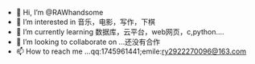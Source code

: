 - 👋 Hi, I’m @RAWhandsome
- 👀 I’m interested in 音乐，电影，写作，下棋
- 🌱 I’m currently learning 数据库，云平台，web网页，c,python....
- 💞️ I’m looking to collaborate on ...还没有合作
- 📫 How to reach me ...qq:1745961441;emile:ry2922270096@163.com

<!---
RAWhandsome/RAWhandsome is a ✨ special ✨ repository because its `README.md` (this file) appears on your GitHub profile.
You can click the Preview link to take a look at your changes.
--->
